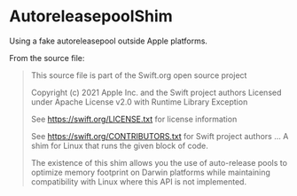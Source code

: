 # AutoreleasepoolShim

Using a fake autoreleasepool outside Apple platforms.

From the source file:

>This source file is part of the Swift.org open source project
>
>Copyright (c) 2021 Apple Inc. and the Swift project authors
>Licensed under Apache License v2.0 with Runtime Library Exception
>
>See https://swift.org/LICENSE.txt for license information
>
>See https://swift.org/CONTRIBUTORS.txt for Swift project authors
>...
>A shim for Linux that runs the given block of code.
>
>The existence of this shim allows you the use of auto-release pools to optimize memory footprint on Darwin platforms while maintaining compatibility with Linux where this API is not implemented.
